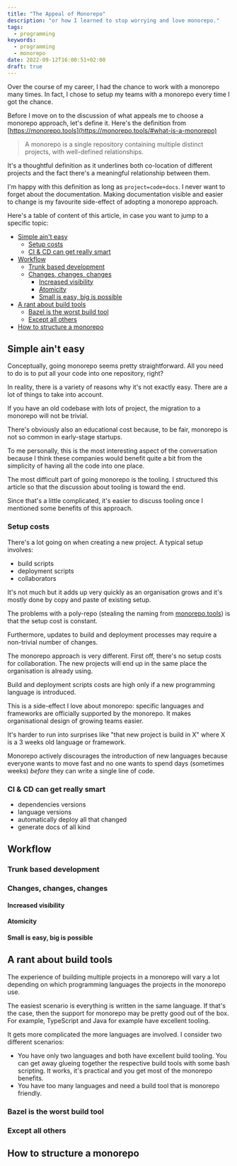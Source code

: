 ```yaml
---
title: "The Appeal of Monorepo"
description: "or how I learned to stop worrying and love monorepo."
tags:
  - programming
keywords:
  - programming
  - monorepo
date: 2022-09-12T16:00:51+02:00
draft: true
---
```


Over the course of my career, I had the chance to work with a monorepo many
times. In fact, I chose to setup my teams with a monorepo every time I got the
chance.

Before I move on to the discussion of what appeals me to choose a monorepo
approach, let's define it. Here's the definition from
[https://monorepo.tools](https://monorepo.tools/#what-is-a-monorepo)

> A monorepo is a single repository containing multiple distinct projects, with
> well-defined relationships.

It's a thoughtful definition as it underlines both co-location of different
projects and the fact there's a meaningful relationship between them.

I'm happy with this definition as long as `project=code+docs`. I never want to
forget about the documentation. Making documentation visible and easier to
change is my favourite side-effect of adopting a monorepo approach.

Here's a table of content of this article, in case you want to jump to a
specific topic:

- [Simple ain't easy](#simple-aint-easy)
  - [Setup costs](#setup-costs)
  - [CI & CD can get really smart](#ci--cd-can-get-really-smart)
- [Workflow](#workflow)
  - [Trunk based development](#trunk-based-development)
  - [Changes, changes, changes](#changes-changes-changes)
    - [Increased visibility](#increased-visibility)
    - [Atomicity](#atomicity)
    - [Small is easy, big is possible](#small-is-easy-big-is-possible)
- [A rant about build tools](#a-rant-about-build-tools)
  - [Bazel is the worst build tool](#bazel-is-the-worst-build-tool)
  - [Except all others](#except-all-others)
- [How to structure a monorepo](#how-to-structure-a-monorepo)

## Simple ain't easy

Conceptually, going monorepo seems pretty straightforward. All you need to do is
to put all your code into one repository, right?

In reality, there is a variety of reasons why it's not exactly easy. There are a
lot of things to take into account.

If you have an old codebase with lots of project, the migration to a monorepo
will not be trivial.

There's obviously also an educational cost because, to be fair, monorepo is not
so common in early-stage startups.

To me personally, this is the most interesting aspect of the conversation
because I think these companies would benefit quite a bit from the simplicity of
having all the code into one place.

The most difficult part of going monorepo is the tooling. I structured this
article so that the discussion about tooling is toward the end.

Since that's a little complicated, it's easier to discuss tooling once I
mentioned some benefits of this approach.

### Setup costs

There's a lot going on when creating a new project. A typical setup involves:

- build scripts
- deployment scripts
- collaborators

It's not much but it adds up very quickly as an organisation grows and it's
mostly done by copy and paste of existing setup.

The problems with a poly-repo (stealing the naming from
[monorepo.tools](https://monrepo.tools)) is that the setup cost is constant.

Furthermore, updates to build and deployment processes may require a non-trivial
number of changes.

The monorepo approach is very different. First off, there's no setup costs for
collaboration. The new projects will end up in the same place the organisation
is already using.

Build and deployment scripts costs are high only if a new programming language
is introduced.

This is a side-effect I love about monorepo: specific languages and frameworks
are officially supported by the monorepo. It makes organisational design of
growing teams easier.

It's harder to run into surprises like "that new project is build in X" where X
is a 3 weeks old language or framework.

Monorepo actively discourages the introduction of new languages because everyone
wants to move fast and no one wants to spend days (sometimes weeks) _before_
they can write a single line of code.

### CI & CD can get really smart

- dependencies versions
- language versions
- automatically deploy all that changed
- generate docs of all kind


## Workflow

### Trunk based development

### Changes, changes, changes

#### Increased visibility

#### Atomicity

#### Small is easy, big is possible

## A rant about build tools

The experience of building multiple projects in a monorepo will vary a lot
depending on which programming languages the projects in the monorepo use.

The easiest scenario is everything is written in the same language. If that's
the case, then the support for monorepo may be pretty good out of the box. For
example, TypeScript and Java for example have excellent tooling.

It gets more complicated the more languages are involved. I consider two
different scenarios:

- You have only two languages and both have excellent build tooling. You can get
  away glueing together the respective build tools with some bash scripting. It
  works, it's practical and you get most of the monorepo benefits.
- You have too many languages and need a build tool that is monorepo friendly.

### Bazel is the worst build tool

### Except all others

## How to structure a monorepo
